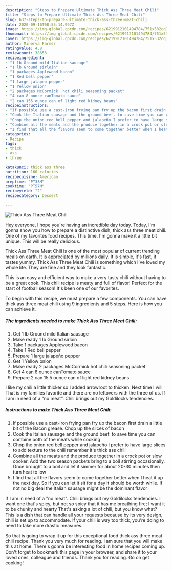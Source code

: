 ```yaml
---
description: "Steps to Prepare Ultimate Thick Ass Three Meat Chili"
title: "Steps to Prepare Ultimate Thick Ass Three Meat Chili"
slug: 637-steps-to-prepare-ultimate-thick-ass-three-meat-chili
date: 2020-09-16T08:55:14.997Z
image: https://img-global.cpcdn.com/recipes/6219912101494784/751x532cq70/thick-ass-three-meat-chili-recipe-main-photo.jpg
thumbnail: https://img-global.cpcdn.com/recipes/6219912101494784/751x532cq70/thick-ass-three-meat-chili-recipe-main-photo.jpg
cover: https://img-global.cpcdn.com/recipes/6219912101494784/751x532cq70/thick-ass-three-meat-chili-recipe-main-photo.jpg
author: Minerva Farmer
ratingvalue: 4.8
reviewcount: 38653
recipeingredient:
- "1 lb Ground mild Italian sausage"
- "1 lb Ground sirloin"
- "1 packages Applewood bacon"
- "1 Red bell pepper"
- "1 large jalapeo pepper"
- "1 Yellow onion"
- "2 packages McCormick  hot chili seasoning packet"
- "4 can 8 ounce canTomato sauce"
- "2 can 155 ounce can of light red kidney beans"
recipeinstructions:
- "If possible use a cast-iron frying pan fry up the bacon first drain a little bit of the Bacon grease. Chop up the slices of bacon"
- "Cook the Italian sausage and the ground beef. to save time you can combine both of the meats while cooking"
- "Chop the onion red bell pepper and jalapeño I prefer to have large slices to add texture to the chili remember it&#39;s thick ass chili"
- "Combine all the meats and the produce together in a crock pot or slow cooker. Add the two season packets bring to a boil stirring occasionally. Once brought to a boil and let it simmer for about 20-30 minutes then turn heat to low"
- "I find that all the flavors seem to come together better when I heat it up the next day. So if you can let it sit for a day it should be worth while. If not no big deal the Italian sausage might be the dominant flavor"
categories:
- Recipe
tags:
- thick
- ass
- three

katakunci: thick ass three 
nutrition: 160 calories
recipecuisine: American
preptime: "PT33M"
cooktime: "PT57M"
recipeyield: "2"
recipecategory: Dessert

---
```



![Thick Ass Three Meat Chili](https://img-global.cpcdn.com/recipes/6219912101494784/751x532cq70/thick-ass-three-meat-chili-recipe-main-photo.jpg)

Hey everyone, I hope you're having an incredible day today. Today, I'm gonna show you how to prepare a distinctive dish, thick ass three meat chili. One of my favorites food recipes. This time, I'm gonna make it a little bit unique. This will be really delicious.

Thick Ass Three Meat Chili is one of the most popular of current trending meals on earth. It is appreciated by millions daily. It is simple, it's fast, it tastes yummy. Thick Ass Three Meat Chili is something which I've loved my whole life. They are fine and they look fantastic.

This is an easy and efficient way to make a very tasty chili without having to be a great cook. This chili recipe is meaty and full of flavor! Perfect for the start of football season! It&#39;s been one of our favorites.


To begin with this recipe, we must prepare a few components. You can have thick ass three meat chili using 9 ingredients and 5 steps. Here is how you can achieve it.

<!--inarticleads1-->

##### The ingredients needed to make Thick Ass Three Meat Chili:

1. Get 1 lb Ground mild Italian sausage
1. Make ready 1 lb Ground sirloin
1. Take 1 packages Applewood bacon
1. Take 1 Red bell pepper
1. Prepare 1 large jalapeño pepper
1. Get 1 Yellow onion
1. Make ready 2 packages McCormick  hot chili seasoning packet
1. Get 4 can 8 ounce canTomato sauce
1. Prepare 2 can 15.5 ounce can of light red kidney beans


I like my chili a little thicker so I added arrowroot to thicken. Next time I will That is my families favorite and there are no leftovers with the three of us. If I am in need of a &#34;no meat&#34;. Chili brings out my Goldilocks tendencies. 

<!--inarticleads2-->

##### Instructions to make Thick Ass Three Meat Chili:

1. If possible use a cast-iron frying pan fry up the bacon first drain a little bit of the Bacon grease. Chop up the slices of bacon
1. Cook the Italian sausage and the ground beef. to save time you can combine both of the meats while cooking
1. Chop the onion red bell pepper and jalapeño I prefer to have large slices to add texture to the chili remember it&#39;s thick ass chili
1. Combine all the meats and the produce together in a crock pot or slow cooker. Add the two season packets bring to a boil stirring occasionally. Once brought to a boil and let it simmer for about 20-30 minutes then turn heat to low
1. I find that all the flavors seem to come together better when I heat it up the next day. So if you can let it sit for a day it should be worth while. If not no big deal the Italian sausage might be the dominant flavor


If I am in need of a &#34;no meat&#34;. Chili brings out my Goldilocks tendencies. I want one that&#39;s spicy, but not so spicy that it has me breathing fire; I want it to be chunky and hearty That&#39;s asking a lot of chili, but you know what? This is a dish that can handle all your requests because by its very design, chili is set up to accommodate. If your chili is way too thick, you&#39;re doing to need to take more drastic measures. 

So that is going to wrap it up for this exceptional food thick ass three meat chili recipe. Thank you very much for reading. I am sure that you will make this at home. There's gonna be interesting food in home recipes coming up. Don't forget to bookmark this page in your browser, and share it to your loved ones, colleague and friends. Thank you for reading. Go on get cooking!
